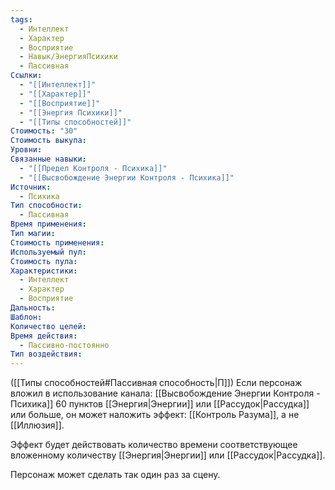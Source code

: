 ```yaml
---
tags:
  - Интеллект
  - Характер
  - Восприятие
  - Навык/ЭнергияПсихики
  - Пассивная
Ссылки:
  - "[[Интеллект]]"
  - "[[Характер]]"
  - "[[Восприятие]]"
  - "[[Энергия Психики]]"
  - "[[Типы способностей]]"
Стоимость: "30"
Стоимость выкупа: 
Уровни: 
Связанные навыки:
  - "[[Предел Контроля - Психика]]"
  - "[[Высвобождение Энергии Контроля - Психика]]"
Источник:
  - Психика
Тип способности:
  - Пассивная
Время применения: 
Тип магии: 
Стоимость применения: 
Используемый пул: 
Стоимость пула: 
Характеристики:
  - Интеллект
  - Характер
  - Восприятие
Дальность: 
Шаблон: 
Количество целей: 
Время действия:
  - Пассивно-постоянно
Тип воздействия:
---
```

([[Типы способностей#Пассивная способность|П]]) Если персонаж вложил в использование канала: [[Высвобождение Энергии Контроля - Психика]] 60 пунктов [[Энергия|Энергии]] или [[Рассудок|Рассудка]] или больше, он может наложить эффект: [[Контроль Разума]], а не [[Иллюзия]]. 

Эффект будет действовать количество времени соответствующее вложенному количеству [[Энергия|Энергии]] или [[Рассудок|Рассудка]].

Персонаж может сделать так один раз за сцену. 